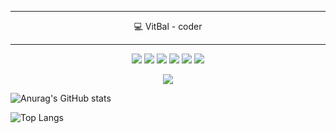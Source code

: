 <hr width="100%" size="1" color="#ff0000" />

<p align="center">
    💻 VitBal - coder
</p>

<hr width="100%" size="1" color="#ff0000" />

<p align="center">
  <img src="https://img.shields.io/badge/PHP-777BB4?style=for-the-badge&logo=php&logoColor=white">
  <img src="https://camo.githubusercontent.com/b725efc16f046dc3e98536e3536493c1c724e1cd5c450e93d6ef69a44c3d08ff/68747470733a2f2f696d672e736869656c64732e696f2f62616467652f436f6d706f7365722d3838353633303f7374796c653d666f722d7468652d6261646765266c6f676f3d436f6d706f736572266c6f676f436f6c6f723d7768697465">  
    <img src="https://img.shields.io/badge/Laravel-FF2D20?style=for-the-badge&logo=laravel&logoColor=white" />
    <img src="https://img.shields.io/badge/CSS3-1572B6?style=for-the-badge&logo=css3&logoColor=white" />
    <img src="https://img.shields.io/badge/JavaScript-323330?style=for-the-badge&logo=javascript&logoColor=F7DF1E" />
    <img src="https://img.shields.io/badge/Vue%20js-35495E?style=for-the-badge&logo=vuedotjs&logoColor=4FC08D" />
</p>

<p align="center">
<img src="[https://img.shields.io/badge/Laravel-FF2D20?style=for-the-badge&logo=laravel&logoColor=white](https://github-readme-stats.vercel.app/api?username=VitBal&show_icons=true&theme=dark&locale=ru)" />
</p>

![Anurag's GitHub stats](https://github-readme-stats.vercel.app/api?username=VitBal&show_icons=true&theme=dark&locale=ru)

<p align="center">
    
![Top Langs](https://github-readme-stats.vercel.app/api/top-langs/?username=VitBal&layout=compact)

</p>
